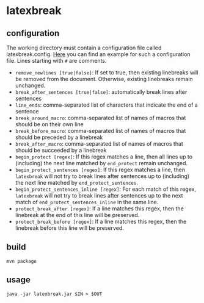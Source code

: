 # latexbreak

## configuration

The working directory must contain a configuration file called latexbreak.config.
[Here](https://github.com/ffrohn/latexbreak/blob/master/latexbreak.config) you can find an example for such a configuration file.
Lines starting with `#` are comments.

- `remove_newlines [true|false]`: If set to true, then existing linebreaks will be removed from the document. Otherwise, existing linebreaks remain unchanged.
- `break_after_sentences [true|false]`: automatically break lines after sentences
- `line_ends`: comma-separated list of characters that indicate the end of a sentence
- `break_around_macro`: comma-separated list of names of macros that should be on their own line
- `break_before_macro`: comma-separated list of names of macros that should be preceded by a linebreak
- `break_after_macro`: comma-separated list of names of macros that should be succeeded by a linebreak
- `begin_protect [regex]`: If this regex matches a line, then all lines up to (including) the next line matched by `end_protect` remain unchanged.
- `begin_protect_sentences [regex]`: If this regex matches a line, then `latexbreak` will not try to break lines after sentences up to (including) the next line matched by `end_protect_sentences`.
- `begin_protect_sentences_inline [regex]`: For each match of this regex, `latexbreak` will not try to break lines after sentences up to the next match of `end_protect_sentences_inline` in the same line.
- `protect_break_after [regex]`: If a line matches this regex, then the linebreak at the end of this line will be preserved.
- `protect_break_before [regex]`: If a line matches this regex, then the linebreak before this line will be preserved.

## build

```
mvn package
```

## usage

```
java -jar latexbreak.jar $IN > $OUT
```
